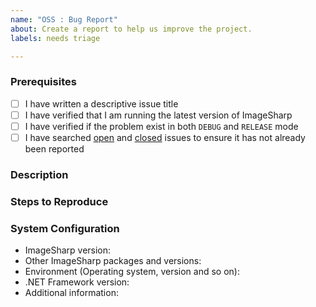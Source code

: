 ```yaml
---
name: "OSS : Bug Report"
about: Create a report to help us improve the project.
labels: needs triage

---
```


### Prerequisites

- [ ] I have written a descriptive issue title
- [ ] I have verified that I am running the latest version of ImageSharp
- [ ] I have verified if the problem exist in both `DEBUG` and `RELEASE` mode
- [ ] I have searched [open](https://github.com/SixLabors/ImageSharp/issues) and [closed](https://github.com/SixLabors/ImageSharp/issues?q=is%3Aissue+is%3Aclosed) issues to ensure it has not already been reported

### Description
<!-- A description of the bug or feature -->

### Steps to Reproduce
<!-- List of steps, sample code, failing test or link to a project that reproduces the behavior -->

### System Configuration
<!-- Tell us about the environment where you are experiencing the bug -->

- ImageSharp version:
- Other ImageSharp packages and versions:
- Environment (Operating system, version and so on):
- .NET Framework version:
- Additional information:

<!-- Thanks for reporting the issue to ImageSharp! -->
